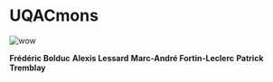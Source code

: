 # UQACmons

![wow](http://ih3.redbubble.net/image.10347512.2177/fc,550x550,creme.jpg)

**Frédéric Bolduc**
**Alexis Lessard**
**Marc-André Fortin-Leclerc**
**Patrick Tremblay**
